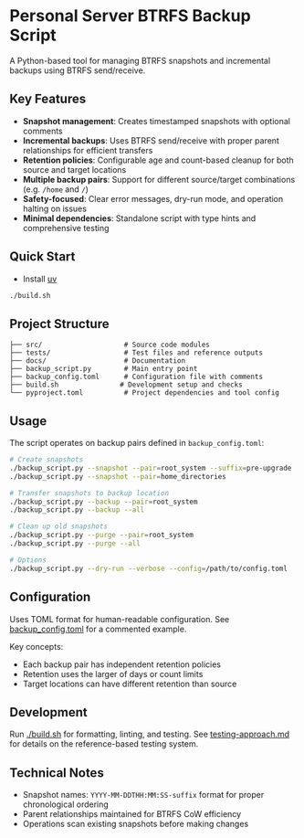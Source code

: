 # Personal Server BTRFS Backup Script

A Python-based tool for managing BTRFS snapshots and incremental backups using BTRFS send/receive.

## Key Features

- **Snapshot management**: Creates timestamped snapshots with optional comments
- **Incremental backups**: Uses BTRFS send/receive with proper parent relationships for efficient transfers
- **Retention policies**: Configurable age and count-based cleanup for both source and target locations
- **Multiple backup pairs**: Support for different source/target combinations (e.g. `/home` and `/`)
- **Safety-focused**: Clear error messages, dry-run mode, and operation halting on issues
- **Minimal dependencies**: Standalone script with type hints and comprehensive testing

## Quick Start

- Install [uv](https://docs.astral.sh/uv/)

```bash
./build.sh
```

## Project Structure

```
├── src/                    # Source code modules
├── tests/                  # Test files and reference outputs
├── docs/                   # Documentation
├── backup_script.py        # Main entry point
├── backup_config.toml      # Configuration file with comments
├── build.sh               # Development setup and checks
└── pyproject.toml          # Project dependencies and tool config
```

## Usage

The script operates on backup pairs defined in `backup_config.toml`:

```bash
# Create snapshots
./backup_script.py --snapshot --pair=root_system --suffix=pre-upgrade
./backup_script.py --snapshot --pair=home_directories

# Transfer snapshots to backup location
./backup_script.py --backup --pair=root_system
./backup_script.py --backup --all

# Clean up old snapshots
./backup_script.py --purge --pair=root_system
./backup_script.py --purge --all

# Options
./backup_script.py --dry-run --verbose --config=/path/to/config.toml
```

## Configuration

Uses TOML format for human-readable configuration. See [backup_config.toml](./backup_config.toml) for a commented example.

Key concepts:
- Each backup pair has independent retention policies
- Retention uses the larger of days or count limits
- Target locations can have different retention than source

## Development

Run [./build.sh](./build.sh) for formatting, linting, and testing. See [testing-approach.md](./docs/testing-approach.md) for details on the reference-based testing system.

## Technical Notes

- Snapshot names: `YYYY-MM-DDTHH:MM:SS-suffix` format for proper chronological ordering
- Parent relationships maintained for BTRFS CoW efficiency
- Operations scan existing snapshots before making changes

